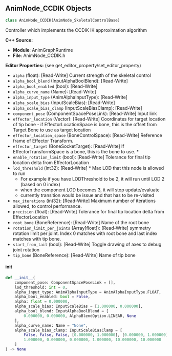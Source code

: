 ## AnimNode_CCDIK Objects

```python
class AnimNode_CCDIK(AnimNode_SkeletalControlBase)
```

Controller which implements the CCDIK IK approximation algorithm

**C++ Source:**

- **Module**: AnimGraphRuntime
- **File**: AnimNode_CCDIK.h

**Editor Properties:** (see get_editor_property/set_editor_property)

- ``alpha`` (float):  [Read-Write] Current strength of the skeletal control
- ``alpha_bool_blend`` (InputAlphaBoolBlend):  [Read-Write]
- ``alpha_bool_enabled`` (bool):  [Read-Write]
- ``alpha_curve_name`` (Name):  [Read-Write]
- ``alpha_input_type`` (AnimAlphaInputType):  [Read-Write]
- ``alpha_scale_bias`` (InputScaleBias):  [Read-Write]
- ``alpha_scale_bias_clamp`` (InputScaleBiasClamp):  [Read-Write]
- ``component_pose`` (ComponentSpacePoseLink):  [Read-Write] Input link
- ``effector_location`` (Vector):  [Read-Write] Coordinates for target location of tip bone - if EffectorLocationSpace is bone, this is the offset from Target Bone to use as target location
- ``effector_location_space`` (BoneControlSpace):  [Read-Write] Reference frame of Effector Transform.
- ``effector_target`` (BoneSocketTarget):  [Read-Write] If EffectorTransformSpace is a bone, this is the bone to use. *
- ``enable_rotation_limit`` (bool):  [Read-Write] Tolerance for final tip location delta from EffectorLocation
- ``lod_threshold`` (int32):  [Read-Write] * Max LOD that this node is allowed to run
  * For example if you have LODThreshold to be 2, it will run until LOD 2 (based on 0 index)
  * when the component LOD becomes 3, it will stop update/evaluate
  * currently transition would be issue and that has to be re-visited
- ``max_iterations`` (int32):  [Read-Write] Maximum number of iterations allowed, to control performance.
- ``precision`` (float):  [Read-Write] Tolerance for final tip location delta from EffectorLocation
- ``root_bone`` (BoneReference):  [Read-Write] Name of the root bone
- ``rotation_limit_per_joints`` (Array[float]):  [Read-Write] symmetry rotation limit per joint. Index 0 matches with root bone and last index matches with tip bone.
- ``start_from_tail`` (bool):  [Read-Write] Toggle drawing of axes to debug joint rotation
- ``tip_bone`` (BoneReference):  [Read-Write] Name of tip bone

<a id="unreal.AnimNode_CCDIK.__init__"></a>

#### __init__

```python
def __init__(
    component_pose: ComponentSpacePoseLink = [],
    lod_threshold: int = 0,
    alpha_input_type: AnimAlphaInputType = AnimAlphaInputType.FLOAT,
    alpha_bool_enabled: bool = False,
    alpha: float = 0.000000,
    alpha_scale_bias: InputScaleBias = [1.000000, 0.000000],
    alpha_bool_blend: InputAlphaBoolBlend = [
        0.000000, 0.000000, AlphaBlendOption.LINEAR, None
    ],
    alpha_curve_name: Name = "None",
    alpha_scale_bias_clamp: InputScaleBiasClamp = [
        False, False, False, [0.000000, 1.000000], [0.000000, 1.000000],
        1.000000, 0.000000, 0.000000, 1.000000, 10.000000, 10.000000
    ]
) -> None
```

<a id="unreal.AnimNode_Constraint"></a>
